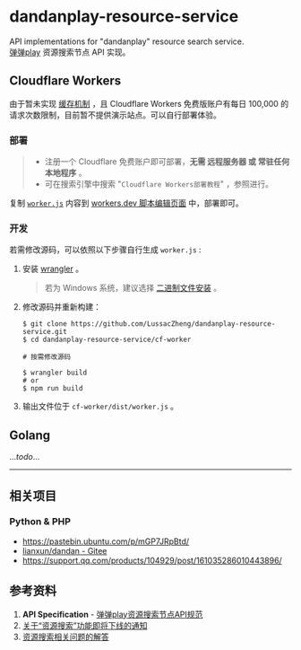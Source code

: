 # dandanplay-resource-service

API implementations for "dandanplay" resource search service.  
[弹弹play](http://www.dandanplay.com/) 资源搜索节点 API 实现。

## Cloudflare Workers

由于暂未实现 [缓存机制](https://developers.cloudflare.com/workers/runtime-apis/cache) ，且 Cloudflare Workers 免费版账户有每日 100,000 的请求次数限制，目前暂不提供演示站点。可以自行部署体验。

### 部署

> - 注册一个 Cloudflare 免费账户即可部署，**无需 远程服务器 或 常驻任何本地程序** 。
> - 可在搜索引擎中搜索 "`Cloudflare Workers部署教程`" ，参照进行。

复制 [`worker.js`](https://pastebin.ubuntu.com/p/7Zvtzxxhc9/) 内容到 [workers.dev 脚本编辑页面](https://workers.cloudflare.com/) 中，部署即可。

### 开发

若需修改源码，可以依照以下步骤自行生成 `worker.js` :

1. 安装 [wrangler](https://github.com/cloudflare/wrangler) 。
   > 若为 Windows 系统，建议选择 [二进制文件安装](https://developers.cloudflare.com/workers/cli-wrangler/install-update#manual-install) 。

2. 修改源码并重新构建：

   ```shell
   $ git clone https://github.com/LussacZheng/dandanplay-resource-service.git
   $ cd dandanplay-resource-service/cf-worker

   # 按需修改源码

   $ wrangler build
   # or
   $ npm run build
   ```

3. 输出文件位于 `cf-worker/dist/worker.js` 。

## Golang

..._todo_...

---

## 相关项目

### Python & PHP

- https://pastebin.ubuntu.com/p/mGP7JRpBtd/
- [lianxun/dandan - Gitee](https://gitee.com/lianxun/dandan)
- https://support.qq.com/products/104929/post/161035286010443896/

## 参考资料

1. **API Specification** - [弹弹play资源搜索节点API规范](https://github.com/kaedei/dandanplay-libraryindex/blob/master/api/ResourceService.md)
2. [关于“资源搜索”功能即将下线的通知](https://mp.weixin.qq.com/s/0xzIJX2LWnncc2YKpe6sfw)
3. [资源搜索相关问题的解答](https://mp.weixin.qq.com/s/OSsk6tuj4lXMcKq2S4s1Kg)
